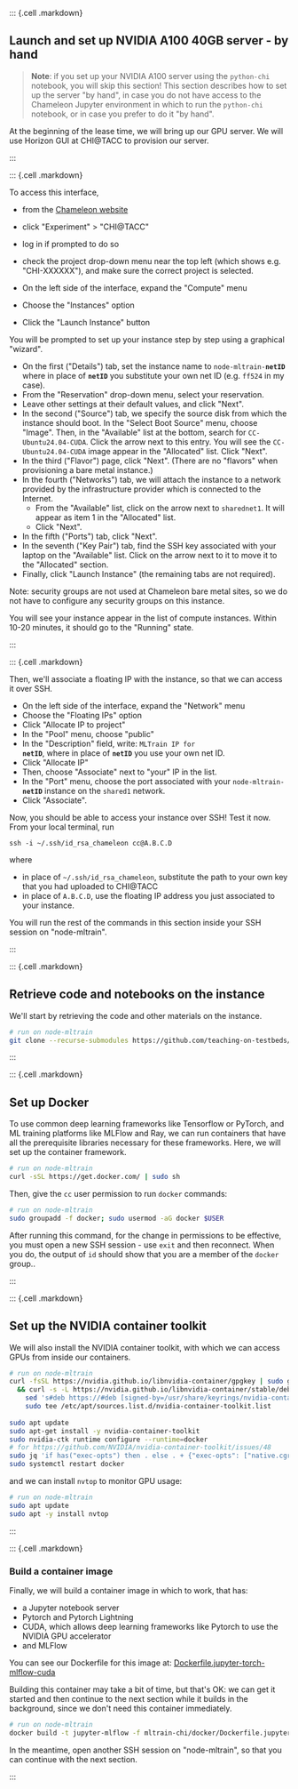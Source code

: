 
::: {.cell .markdown}

## Launch and set up NVIDIA A100 40GB server - by hand

> **Note**: if you set up your NVIDIA A100 server using the `python-chi` notebook, you will skip this section! This section describes how to set up the server "by hand", in case you do not have access to the Chameleon Jupyter environment in which to run the `python-chi` notebook, or in case you prefer to do it "by hand".

At the beginning of the lease time, we will bring up our GPU server. We will use Horizon GUI at CHI@TACC to provision our server. 


:::


::: {.cell .markdown}

To access this interface,

* from the [Chameleon website](https://chameleoncloud.org/hardware/)
* click "Experiment" > "CHI@TACC"
* log in if prompted to do so
* check the project drop-down menu near the top left (which shows e.g. "CHI-XXXXXX"), and make sure the correct project is selected.

* On the left side of the interface, expand the "Compute" menu
* Choose the "Instances" option
* Click the "Launch Instance" button 

You will be prompted to set up your instance step by step using a graphical "wizard".

* On the first ("Details") tab, set the instance name to  <code>node-mltrain-<b>netID</b></code> where in place of <code><b>netID</b></code> you substitute your own net ID (e.g. `ff524` in my case). 
* From the "Reservation" drop-down menu, select your reservation.
* Leave other settings at their default values, and click "Next".
* In the second ("Source") tab, we specify the source disk from which the instance should boot. In the "Select Boot Source" menu, choose "Image". Then, in the "Available" list at the bottom, search for `CC-Ubuntu24.04-CUDA`. Click the arrow next to this entry. You will see the `CC-Ubuntu24.04-CUDA` image appear in the "Allocated" list. Click "Next".
* In the third ("Flavor") page, click "Next". (There are no "flavors" when provisioning a bare metal instance.)
* In the fourth ("Networks") tab, we will attach the instance to a network provided by the infrastructure provider which is connected to the Internet.
  * From the "Available" list, click on the arrow next to `sharednet1`. It will appear as item 1 in the "Allocated" list. 
  * Click "Next".
* In the fifth ("Ports") tab, click "Next".
* In the seventh ("Key Pair") tab, find the SSH key associated with your laptop on the "Available" list. Click on the arrow next to it to move it to the "Allocated" section. 
* Finally, click "Launch Instance" (the remaining tabs are not required).

Note: security groups are not used at Chameleon bare metal sites, so we do not have to configure any security groups on this instance.

You will see your instance appear in the list of compute instances. Within 10-20 minutes, it should go to the "Running" state. 

:::

::: {.cell .markdown}

Then, we'll associate a floating IP with the instance, so that we can access it over SSH.

* On the left side of the interface, expand the "Network" menu
* Choose the "Floating IPs" option
* Click "Allocate IP to project"
* In the "Pool" menu, choose "public"
* In the "Description" field, write: <code>MLTrain IP for <b>netID</b></code>, where in place of <code><b>netID</b></code> you use your own net ID.
* Click "Allocate IP"
* Then, choose "Associate" next to "your" IP in the list.
* In the "Port" menu, choose the port associated with your <code>node-mltrain-<b>netID</b></code> instance on the `shared1` network.
* Click "Associate".

Now, you should be able to access your instance over SSH! Test it now. From your local terminal, run

```
ssh -i ~/.ssh/id_rsa_chameleon cc@A.B.C.D
```

where

* in place of `~/.ssh/id_rsa_chameleon`, substitute the path to your own key that you had uploaded to CHI@TACC
* in place of `A.B.C.D`, use the floating IP address you just associated to your instance.

You will run the rest of the commands in this section inside your SSH session on "node-mltrain".

:::



::: {.cell .markdown}

## Retrieve code and notebooks on the instance

We'll start by retrieving the code and other materials on the instance.

```bash
# run on node-mltrain
git clone --recurse-submodules https://github.com/teaching-on-testbeds/mltrain-chi
```

:::


::: {.cell .markdown}


## Set up Docker

To use common deep learning frameworks like Tensorflow or PyTorch, and ML training platforms like MLFlow and Ray, we can run containers that have all the prerequisite libraries necessary for these frameworks. Here, we will set up the container framework.

```bash
# run on node-mltrain
curl -sSL https://get.docker.com/ | sudo sh
```

Then, give the `cc` user permission to run `docker` commands:

```bash
# run on node-mltrain
sudo groupadd -f docker; sudo usermod -aG docker $USER
```

After running this command, for the change in permissions to be effective, you must open a new SSH session - use `exit` and then reconnect. When you do, the output of `id` should show that you are a member of the `docker` group..

:::


::: {.cell .markdown}

## Set up the NVIDIA container toolkit


We will also install the NVIDIA container toolkit, with which we can access GPUs from inside our containers.

```bash
# run on node-mltrain
curl -fsSL https://nvidia.github.io/libnvidia-container/gpgkey | sudo gpg --dearmor -o /usr/share/keyrings/nvidia-container-toolkit-keyring.gpg \
  && curl -s -L https://nvidia.github.io/libnvidia-container/stable/deb/nvidia-container-toolkit.list | \
    sed 's#deb https://#deb [signed-by=/usr/share/keyrings/nvidia-container-toolkit-keyring.gpg] https://#g' | \
    sudo tee /etc/apt/sources.list.d/nvidia-container-toolkit.list
  
sudo apt update
sudo apt-get install -y nvidia-container-toolkit
sudo nvidia-ctk runtime configure --runtime=docker
# for https://github.com/NVIDIA/nvidia-container-toolkit/issues/48
sudo jq 'if has("exec-opts") then . else . + {"exec-opts": ["native.cgroupdriver=cgroupfs"]} end' /etc/docker/daemon.json | sudo tee /etc/docker/daemon.json.tmp > /dev/null && sudo mv /etc/docker/daemon.json.tmp /etc/docker/daemon.json
sudo systemctl restart docker
```

and we can install `nvtop` to monitor GPU usage:

```bash
# run on node-mltrain
sudo apt update
sudo apt -y install nvtop
```



:::

::: {.cell .markdown}

###  Build a container image


Finally, we will build a container image in which to work, that has:

* a Jupyter notebook server
* Pytorch and Pytorch Lightning
* CUDA, which allows deep learning frameworks like Pytorch to use the NVIDIA GPU accelerator
* and MLFlow

You can see our Dockerfile for this image at: [Dockerfile.jupyter-torch-mlflow-cuda](https://github.com/teaching-on-testbeds/mltrain-chi/tree/main/docker/Dockerfile.jupyter-torch-mlflow-cuda)


Building this container may take a bit of time, but that's OK: we can get it started and then continue to the next section while it builds in the background, since we don't need this container immediately.

```bash
# run on node-mltrain
docker build -t jupyter-mlflow -f mltrain-chi/docker/Dockerfile.jupyter-torch-mlflow-cuda .
```

In the meantime, open another SSH session on "node-mltrain", so that you can continue with the next section.


:::
